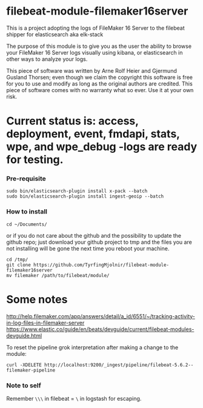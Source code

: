 # filebeat-module-filemaker16server
This is a project adopting the logs of FileMaker 16 Server to the filebeat shipper for elasticsearch aka elk-stack

The purpose of this module is to give you as the user the ability to browse your FileMaker 16 Server logs visually using kibana, or elasticsearch in other ways to analyze your logs.

This piece of software was written by Arne Rolf Heier and Gjermund Gusland Thorsen; even though we claim the copyright this software is free for you to use and modify as long as the original authors are credited. This piece of software comes with no warranty what so ever. Use it at your own risk.

# Current status is: access, deployment, event, fmdapi, stats, wpe, and wpe_debug -logs are ready for testing.

### Pre-requisite

```Sh
sudo bin/elasticsearch-plugin install x-pack --batch
sudo bin/elasticsearch-plugin install ingest-geoip --batch
```

### How to install

```Sh
cd ~/Documents/
```
or if you do not care about the github and the possibility to update the github repo; just download your github project to tmp and the files you are not installing will be gone the next time you reboot your machine.
```Sh
cd /tmp/
git clone https://github.com/TyrfingMjolnir/filebeat-module-filemaker16server
mv filemaker /path/to/filebeat/module/
```

# Some notes

http://help.filemaker.com/app/answers/detail/a_id/6551/~/tracking-activity-in-log-files-in-filemaker-server
https://www.elastic.co/guide/en/beats/devguide/current/filebeat-modules-devguide.html

To reset the pipeline grok interpretation after making a change to the module:
```Sh
curl -XDELETE http://localhost:9200/_ingest/pipeline/filebeat-5.6.2--filemaker-pipeline
```

### Note to self
Remember ```\\\``` in filebeat = ```\``` in logstash for escaping.
